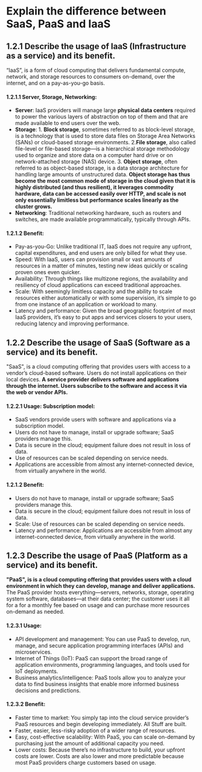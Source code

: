 # Explain the difference between SaaS, PaaS and IaaS

## 1.2.1 Describe the usage of IaaS (Infrastructure as a service) and its benefit.
“IaaS”, is a form of cloud computing that delivers fundamental compute, network, and storage resources to consumers on-demand, over the internet, and on a pay-as-you-go basis.
#### 1.2.1.1 Server, Storage, Networking:
- **Server**:  IaaS providers will manage large **physical data centers** required to power the various layers of abstraction on top of them and that are made available to end users over the web.
- **Storage**: 1. **Block storage**, sometimes referred to as block-level storage, is a technology that is used to store data files on Storage Area Networks (SANs) or cloud-based storage environments. 2.**File storage**, also called file-level or file-based storage—is a hierarchical storage methodology used to organize and store data on a computer hard drive or on network-attached storage (NAS) device. 3. **Object storage**, often referred to as object-based storage, is a data storage architecture for handling large amounts of unstructured data. **Object storage has thus become the most common mode of storage in the cloud given that it is highly distributed (and thus resilient), it leverages commodity hardware, data can be accessed easily over HTTP, and scale is not only essentially limitless but performance scales linearly as the cluster grows.**  
- **Networking**: Traditional networking hardware, such as routers and switches, are made available programmatically, typically through APIs. 
#### 1.2.1.2 Benefit:
- Pay-as-you-Go: Unlike traditional IT, IaaS does not require any upfront, capital expenditures, and end users are only billed for what they use.
- Speed: With IaaS, users can provision small or vast amounts of resources in a matter of minutes, testing new ideas quickly or scaling proven ones even quicker.
- Availability: Through things like multizone regions, the availability and resiliency of cloud applications can exceed traditional approaches.
- Scale: With seemingly limitless capacity and the ability to scale resources either automatically or with some supervision, it’s simple to go from one instance of an application or workload to many.
- Latency and performance: Given the broad geographic footprint of most IaaS providers, it’s easy to put apps and services closers to your users, reducing latency and improving performance.


## 1.2.2 Describe the usage of SaaS (Software as a service) and its benefit.
"SaaS", is a cloud computing offering that provides users with access to a vendor’s cloud-based software. Users do not install applications on their local devices.
**A service provider delivers software and applications through the internet. Users subscribe to the software and access it via the web or vendor APIs.**
#### 1.2.2.1 Usage: Subscription model:
- SaaS vendors provide users with software and applications via a subscription model.
- Users do not have to manage, install or upgrade software; SaaS providers manage this.
- Data is secure in the cloud; equipment failure does not result in loss of data.
- Use of resources can be scaled depending on service needs.
- Applications are accessible from almost any internet-connected device, from virtually anywhere in the world.
#### 1.2.1.2 Benefit:
- Users do not have to manage, install or upgrade software; SaaS providers manage this.
- Data is secure in the cloud; equipment failure does not result in loss of data.
- Scale: Use of resources can be scaled depending on service needs.
- Latency and performance: Applications are accessible from almost any internet-connected device, from virtually anywhere in the world.


## 1.2.3 Describe the usage of PaaS (Platform as a service) and its benefit.
**"PaaS", is is a cloud computing offering that provides users with a cloud environment in which they can develop, manage and deliver applications.** The PaaS provider hosts everything—servers, networks, storage, operating system software, databases—at their data center; the customer uses it all for a for a monthly fee based on usage and can purchase more resources on-demand as needed.
#### 1.2.3.1 Usage:
- API development and management: You can use PaaS to develop, run, manage, and secure application programming interfaces (APIs) and microservices.
- Internet of Things (IoT): PaaS can support the broad range of application environments, programming languages, and tools used for IoT deployments.
- Business analytics/intelligence: PaaS tools allow you to analyze your data to find business insights that enable more informed business decisions and predictions.
#### 1.2.3.2 Benefit:
- Faster time to market: You simply tap into the cloud service provider’s PaaS resources and begin developing immediately. All Stuff are built.
- Faster, easier, less-risky adoption of a wider range of resources.
- Easy, cost-effective scalability: With PaaS, you can scale on-demand by purchasing just the amount of additional capacity you need.
- Lower costs: Because there’s no infrastructure to build, your upfront costs are lower. Costs are also lower and more predictable because most PaaS providers charge customers based on usage.




